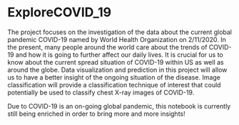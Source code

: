 # ExploreCOVID_19
The project focuses on the investigation of the data about the current global pandemic COVID-19 named by World Health Organization on 2/11/2020. In the present, many people around the world care about the trends of COVID-19 and how it is going to further affect our daily lives. It is crucial for us to know about the current spread situation of COVID-19 within US as well as around the globe. Data visualization and prediction in this project will allow us to have a better insight of the ongoing situation of the disease. Image classification will provide a classification technique of interest that could potentially be used to classify chest X-ray images of COVID-19.

Due to COVID-19 is an on-going global pandemic, this notebook is currently still being enriched in order to bring more and more insights!

